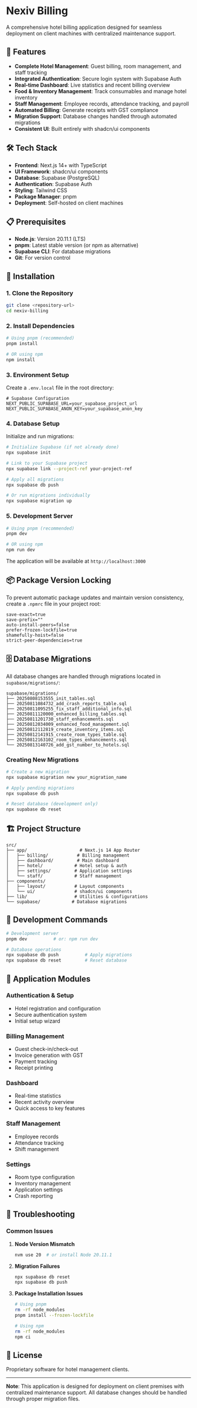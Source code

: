 # Nexiv Billing

A comprehensive hotel billing application designed for seamless deployment on client machines with centralized maintenance support.

## 🏨 Features

- **Complete Hotel Management**: Guest billing, room management, and staff tracking
- **Integrated Authentication**: Secure login system with Supabase Auth
- **Real-time Dashboard**: Live statistics and recent billing overview
- **Food & Inventory Management**: Track consumables and manage hotel inventory
- **Staff Management**: Employee records, attendance tracking, and payroll
- **Automated Billing**: Generate receipts with GST compliance
- **Migration Support**: Database changes handled through automated migrations
- **Consistent UI**: Built entirely with shadcn/ui components

## 🛠️ Tech Stack

- **Frontend**: Next.js 14+ with TypeScript
- **UI Framework**: shadcn/ui components
- **Database**: Supabase (PostgreSQL)
- **Authentication**: Supabase Auth
- **Styling**: Tailwind CSS
- **Package Manager**: pnpm
- **Deployment**: Self-hosted on client machines

## 📋 Prerequisites

- **Node.js**: Version 20.11.1 (LTS)
- **pnpm**: Latest stable version (or npm as alternative)
- **Supabase CLI**: For database migrations
- **Git**: For version control

## 🚀 Installation

### 1. Clone the Repository

```bash
git clone <repository-url>
cd nexiv-billing
```

### 2. Install Dependencies

```bash
# Using pnpm (recommended)
pnpm install

# OR using npm
npm install
```

### 3. Environment Setup

Create a `.env.local` file in the root directory:

```env
# Supabase Configuration
NEXT_PUBLIC_SUPABASE_URL=your_supabase_project_url
NEXT_PUBLIC_SUPABASE_ANON_KEY=your_supabase_anon_key
```

### 4. Database Setup

Initialize and run migrations:

```bash
# Initialize Supabase (if not already done)
npx supabase init

# Link to your Supabase project
npx supabase link --project-ref your-project-ref

# Apply all migrations
npx supabase db push

# Or run migrations individually
npx supabase migration up
```

### 5. Development Server

```bash
# Using pnpm (recommended)
pnpm dev

# OR using npm
npm run dev
```

The application will be available at `http://localhost:3000`

## 📦 Package Version Locking

To prevent automatic package updates and maintain version consistency, create a `.npmrc` file in your project root:

```
save-exact=true
save-prefix=""
auto-install-peers=false
prefer-frozen-lockfile=true
shamefully-hoist=false
strict-peer-dependencies=true
```

## 🗄️ Database Migrations

All database changes are handled through migrations located in `supabase/migrations/`:

```
supabase/migrations/
├── 20250808153555_init_tables.sql
├── 20250811084732_add_crash_reports_table.sql
├── 20250811095255_fix_staff_additional_info.sql
├── 20250811120000_enhanced_billing_tables.sql
├── 20250811201730_staff_enhancements.sql
├── 20250812034009_enhanced_food_management.sql
├── 20250812112819_create_inventory_items.sql
├── 20250812141915_create_room_types_table.sql
├── 20250812163102_room_types_enhancements.sql
└── 20250813140726_add_gst_number_to_hotels.sql
```

### Creating New Migrations

```bash
# Create a new migration
npx supabase migration new your_migration_name

# Apply pending migrations
npx supabase db push

# Reset database (development only)
npx supabase db reset
```

## 🏗️ Project Structure

```
src/
├── app/                    # Next.js 14 App Router
│   ├── billing/           # Billing management
│   ├── dashboard/         # Main dashboard
│   ├── hotel/            # Hotel setup & auth
│   ├── settings/         # Application settings
│   └── staff/            # Staff management
├── components/
│   ├── layout/           # Layout components
│   └── ui/               # shadcn/ui components
├── lib/                  # Utilities & configurations
└── supabase/            # Database migrations
```

## 🔧 Development Commands

```bash
# Development server
pnpm dev          # or: npm run dev

# Database operations
npx supabase db push          # Apply migrations
npx supabase db reset         # Reset database
```

## 📱 Application Modules

### Authentication & Setup
- Hotel registration and configuration
- Secure authentication system
- Initial setup wizard

### Billing Management
- Guest check-in/check-out
- Invoice generation with GST
- Payment tracking
- Receipt printing

### Dashboard
- Real-time statistics
- Recent activity overview
- Quick access to key features

### Staff Management
- Employee records
- Attendance tracking
- Shift management

### Settings
- Room type configuration
- Inventory management
- Application settings
- Crash reporting

## 🐛 Troubleshooting

### Common Issues

1. **Node Version Mismatch**
   ```bash
   nvm use 20  # or install Node 20.11.1
   ```

2. **Migration Failures**
   ```bash
   npx supabase db reset
   npx supabase db push
   ```

3. **Package Installation Issues**
   ```bash
   # Using pnpm
   rm -rf node_modules 
   pnpm install --frozen-lockfile
   
   # Using npm
   rm -rf node_modules 
   npm ci
   ```

## 📄 License

Proprietary software for hotel management clients.

---

**Note**: This application is designed for deployment on client premises with centralized maintenance support. All database changes should be handled through proper migration files.